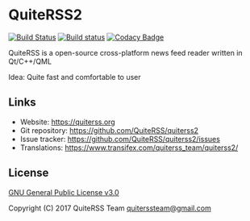 QuiteRSS2
===============================================================================
[![Build Status](https://travis-ci.org/QuiteRSS/quiterss2.svg?branch=master)](https://travis-ci.org/QuiteRSS/quiterss2)
[![Build status](https://ci.appveyor.com/api/projects/status/kyc1jsgfd8ifhp73?svg=true)](https://ci.appveyor.com/project/Funcy-dcm/quiterss2)
[![Codacy Badge](https://api.codacy.com/project/badge/Grade/16fd63f3bf464c679a27dccc4092ebe8)](https://www.codacy.com/app/Funcy-dcm/quiterss2?utm_source=github.com&utm_medium=referral&utm_content=QuiteRSS/quiterss2&utm_campaign=badger)

QuiteRSS is a open-source cross-platform news feed reader written in Qt/C++/QML

Idea: Quite fast and comfortable to user

Links
-------------------------------------------------------------------------------
* Website: https://quiterss.org
* Git repository: https://github.com/QuiteRSS/quiterss2
* Issue tracker: https://github.com/QuiteRSS/quiterss2/issues
* Translations: https://www.transifex.com/quiterss_team/quiterss2/

License
-------------------------------------------------------------------------------
[GNU General Public License v3.0](https://github.com/QuiteRSS/quiterss2/blob/master/LICENSE)

Copyright (C) 2017 QuiteRSS Team <quiterssteam@gmail.com>

